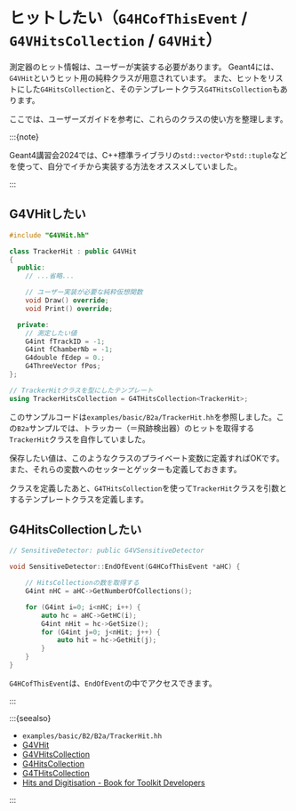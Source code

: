 # ヒットしたい（``G4HCofThisEvent`` / ``G4VHitsCollection`` / ``G4VHit``）

測定器のヒット情報は、ユーザーが実装する必要があります。
Geant4には、``G4VHit``というヒット用の純粋クラスが用意されています。
また、ヒットをリストにした``G4HitsCollection``と、そのテンプレートクラス``G4THitsCollection``もあります。

ここでは、ユーザーズガイドを参考に、これらのクラスの使い方を整理します。

:::{note}

Geant4講習会2024では、C++標準ライブラリの``std::vector``や``std::tuple``などを使って、自分でイチから実装する方法をオススメしていました。

:::

## G4VHitしたい

```cpp
#include "G4VHit.hh"

class TrackerHit : public G4VHit
{
  public:
    // ...省略...

    // ユーザー実装が必要な純粋仮想関数
    void Draw() override;
    void Print() override;

  private:
    // 測定したい値
    G4int fTrackID = -1;
    G4int fChamberNb = -1;
    G4double fEdep = 0.;
    G4ThreeVector fPos;
};

// TrackerHitクラスを型にしたテンプレート
using TrackerHitsCollection = G4THitsCollection<TrackerHit>;
```

このサンプルコードは``examples/basic/B2a/TrackerHit.hh``を参照しました。この``B2a``サンプルでは、トラッカー（＝飛跡検出器）のヒットを取得する``TrackerHit``クラスを自作していました。

保存したい値は、このようなクラスのプライベート変数に定義すればOKです。また、それらの変数へのセッターとゲッターも定義しておきます。

クラスを定義したあと、``G4THitsCollection``を使って``TrackerHit``クラスを引数とするテンプレートクラスを定義します。

## G4HitsCollectionしたい

```cpp
// SensitiveDetector: public G4VSensitiveDetector

void SensitiveDetector::EndOfEvent(G4HCofThisEvent *aHC) {

    // HitsCollectionの数を取得する
    G4int nHC = aHC->GetNumberOfCollections();

    for (G4int i=0; i<nHC; i++) {
        auto hc = aHC->GetHC(i);
        G4int nHit = hc->GetSize();
        for (G4int j=0; j<nHit; j++) {
            auto hit = hc->GetHit(j);
        }
    }
}
```

``G4HCofThisEvent``は、``EndOfEvent``の中でアクセスできます。

:::

:::{seealso}

- ``examples/basic/B2/B2a/TrackerHit.hh``
- [G4VHit](https://geant4.kek.jp/Reference/11.2.0/classG4VHit.html)
- [G4VHitsCollection](https://geant4.kek.jp/Reference/11.2.0/classG4VHitsCollection.html)
- [G4HitsCollection](https://geant4.kek.jp/Reference/11.2.0/classG4HitsCollection.html)
- [G4THitsCollection](https://geant4.kek.jp/Reference/11.2.0/classG4THitsCollection.html)
- [Hits and Digitisation - Book for Toolkit Developers](https://geant4-userdoc.web.cern.ch/UsersGuides/ForToolkitDeveloper/html/OOAnalysisDesign/Hit/hit.html)

:::
